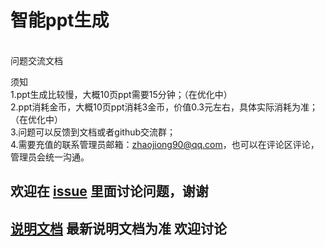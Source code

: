 
# 智能ppt生成
<br>问题交流文档

须知
<br>1.ppt生成比较慢，大概10页ppt需要15分钟；（在优化中）
<br>2.ppt消耗金币，大概10页ppt消耗3金币，价值0.3元左右，具体实际消耗为准；（在优化中）
<br>3.问题可以反馈到文档或者github交流群；
<br>4.需要充值的联系管理员邮箱：zhaojiong90@qq.com，也可以在评论区评论，管理员会统一沟通。


## 欢迎在 [issue](https://github.com/mysuns/ai_ppt/issues/1) 里面讨论问题，谢谢

##  [说明文档](https://docs.qq.com/doc/DQ2h0V1JFZXVLT2JC) 最新说明文档为准 欢迎讨论

